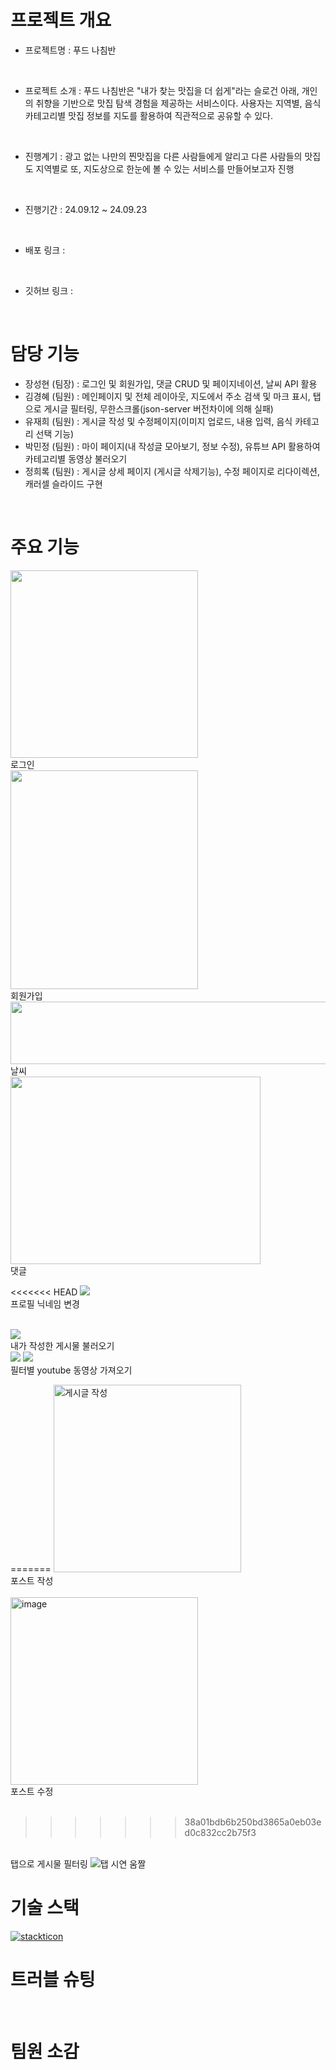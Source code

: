 # 프로젝트 개요

- 프로젝트명 : 푸드 나침반

</br>

- 프로젝트 소개 : 푸드 나침반은 "내가 찾는 맛집을 더 쉽게"라는 슬로건 아래, 개인의 취향을 기반으로 맛집 탐색 경험을 제공하는 서비스이다. 사용자는 지역별, 음식 카테고리별 맛집 정보를 지도를 활용하여 직관적으로 공유할 수 있다.

</br>

- 진행계기 : 광고 없는 나만의 찐맛집을 다른 사람들에게 알리고 다른 사람들의 맛집도 지역별로 또, 지도상으로 한눈에 볼 수 있는 서비스를 만들어보고자 진행

</br>

- 진행기간 : 24.09.12 ~ 24.09.23

</br>

- 배포 링크 :

</br>

- 깃허브 링크 :

</br>

# 담당 기능

- 장성현 (팀장) : 로그인 및 회원가입, 댓글 CRUD 및 페이지네이션, 날씨 API 활용
- 김경혜 (팀원) : 메인페이지 및 전체 레이아웃, 지도에서 주소 검색 및 마크 표시, 탭으로 게시글 필터링, 무한스크롤(json-server 버전차이에 의해 실패)
- 유재희 (팀원) : 게시글 작성 및 수정페이지(이미지 업로드, 내용 입력, 음식 카테고리 선택 기능)
- 박민정 (팀원) : 마이 페이지(내 작성글 모아보기, 정보 수정), 유튜브 API 활용하여 카테고리별 동영상 불러오기
- 정희록 (팀원) : 게시글 상세 페이지 (게시글 삭제기능), 수정 페이지로 리다이렉션, 캐러셀 슬라이드 구현

</br>

# 주요 기능

<img src="https://github.com/user-attachments/assets/f15daff3-b44c-4d6e-bc76-58025884f94d" width="300" height="300"/>
</br>
로그인

</br>

<img src="https://github.com/user-attachments/assets/1289da2a-d28a-4c20-a8c9-637c2e560217" width="300" height="350"/>
</br>
회원가입

</br>

<img src="https://github.com/user-attachments/assets/ad3b1164-cdc9-43b1-b9d3-3a79acbcf909" width="4000" height="100"/>
</br>
날씨

</br>

<img src="https://github.com/user-attachments/assets/00395595-4a12-4be4-ae18-db691d8bd336" width="400" height="300"/>
</br>
댓글

</br>

<<<<<<< HEAD
<img src='https://github.com/user-attachments/assets/de842e15-7972-4d1a-9fea-bce3122fbfde'/>
</br>
프로필 닉네임 변경

</br>

<img src='https://github.com/user-attachments/assets/be2e3a4e-e436-4584-9b0f-932ff2178c8f'/>
</br>
내가 작성한 게시물 불러오기

</br>

<img src='https://github.com/user-attachments/assets/975ed257-856b-4fba-87de-5c3453faa24d'/>
<img src="https://github.com/user-attachments/assets/346555c3-85dc-4dfc-89d6-83a4e7ed7773"/>
</br>
필터별 youtube 동영상 가져오기

</br>

=======
<img width="300" alt="게시글 작성" src="https://github.com/user-attachments/assets/aa5a7410-0034-46ba-a600-56a5c966d5d6">
</br>
포스트 작성
</br>
</br>
<img width="300" alt="image" src="https://github.com/user-attachments/assets/08adfa07-4388-4308-91d9-790eb1b54650">
</br>
포스트 수정
</br>
</br>
>>>>>>> 38a01bdb6b250bd3865a0eb03ed0c832cc2b75f3

</br>
탭으로 게시물 필터링

<img src="https://github.com/user-attachments/assets/0980a49a-c160-403d-97b8-1637140afdf4" alt="탭 시연 움짤"/>

</br>




# 기술 스택

[![stackticon](https://firebasestorage.googleapis.com/v0/b/stackticon-81399.appspot.com/o/images%2F1727006118237?alt=media&token=72f85118-ca95-4b44-b092-6541439b2a85)](https://github.com/msdio/stackticon)

# 트러블 슈팅

</br>

# 팀원 소감
